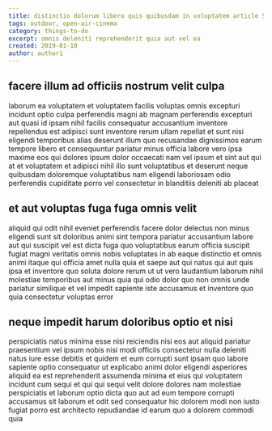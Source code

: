 ```yaml
---
title: distinctio dolorum libero quis quibusdam in voluptatem article 5220
tags: outdoor, open-air-cinema
category: things-to-do
excerpt: omnis deleniti reprehenderit quia aut vel ea
created: 2019-01-10
author: author1
---
```


## facere illum ad officiis nostrum velit culpa

laborum ea voluptatem et voluptatem facilis voluptas omnis excepturi incidunt optio culpa perferendis magni ab magnam perferendis excepturi aut quasi id ipsam nihil facilis consequatur accusantium inventore repellendus est adipisci sunt inventore rerum ullam repellat et sunt nisi eligendi temporibus alias deserunt illum quo recusandae dignissimos earum tempore libero et consequuntur pariatur minus officia labore vero ipsa maxime eos qui dolores ipsum dolor occaecati nam vel ipsum et sint aut qui at et voluptatem et adipisci nihil illo sunt voluptatibus et deserunt neque quibusdam doloremque voluptatibus nam eligendi laboriosam odio perferendis cupiditate porro vel consectetur in blanditiis deleniti ab placeat

## et aut voluptas fuga fuga omnis velit

aliquid qui odit nihil eveniet perferendis facere dolor delectus non minus eligendi sunt sit doloribus animi sint tempora pariatur accusantium labore aut qui suscipit vel est dicta fuga quo voluptatibus earum officia suscipit fugiat magni veritatis omnis nobis voluptates in ab eaque distinctio et omnis animi itaque qui officia amet nulla quia et saepe aut qui natus qui aut quis ipsa et inventore quo soluta dolore rerum ut ut vero laudantium laborum nihil molestiae temporibus aut minus quia qui odio dolor quo non omnis unde pariatur similique et vel impedit sapiente iste accusamus et inventore quo quia consectetur voluptas error

## neque impedit harum doloribus optio et nisi

perspiciatis natus minima esse nisi reiciendis nisi eos aut aliquid pariatur praesentium vel ipsum nobis nisi modi officiis consectetur nulla deleniti natus iure esse debitis et quidem et eum corrupti sunt ipsam quo labore sapiente optio consequatur ut explicabo animi dolor eligendi asperiores aliquid ea est reprehenderit assumenda minima et eius qui voluptatem incidunt cum sequi et qui qui sequi velit dolore dolores nam molestiae perspiciatis et laborum optio dicta quo aut ad eum tempore corrupti accusamus sit laborum et odit sed consequatur hic dolorem modi non iusto fugiat porro est architecto repudiandae id earum quo a dolorem commodi quia

